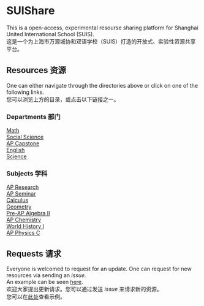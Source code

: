 # SUIShare
This is a open-access, experimental resourse sharing platform for Shanghai United International School (SUIS).  
这是一个为上海市万源城协和双语学校（SUIS）打造的开放式、实验性资源共享平台。

## Resources 资源
One can either navigate through the directories above or click on one of the following links.  
您可以浏览上方的目录，或点击以下链接之一。 
### Departments 部门
[Math](https://github.com/Jay-Feng2008/SUIShare/tree/master/Math)     
[Social Science](https://github.com/Jay-Feng2008/SUIShare/tree/master/Social%20Science)     
[AP Capstone](https://github.com/Jay-Feng2008/SUIShare/tree/master/AP%20Capstone)     
[English](https://github.com/Jay-Feng2008/SUIShare/tree/master/English)    
[Science](https://github.com/Jay-Feng2008/SUIShare/tree/master/Science)

### Subjects 学科
[AP Research](https://github.com/Jay-Feng2008/SUIShare/tree/master/AP%20Capstone/AP%20Research)    
[AP Seminar](https://github.com/Jay-Feng2008/SUIShare/tree/master/AP%20Capstone/AP%20Seminar)    
[Calculus](https://github.com/Jay-Feng2008/SUIShare/tree/master/Math/Calculus)      
[Geometry](https://github.com/Jay-Feng2008/SUIShare/tree/master/Math/Geometry)     
[Pre-AP Algebra II](https://github.com/Jay-Feng2008/SUIShare/tree/master/Math/Pre-AP%20Algebra%20II)      
[AP Chemistry](https://github.com/Jay-Feng2008/SUIShare/tree/master/Science/AP%20Chemistry)      
[World History I](https://github.com/Jay-Feng2008/SUIShare/tree/master/Social%20Science/History/World%20History%20I)     
[AP Physics C](https://github.com/Jay-Feng2008/SUIShare/tree/master/Science/AP%20Physics%20C)

## Requests 请求
Everyone is welcomed to request for an update. One can request for new resources via sending an *issue*.    
An example can be seen [here](https://github.com/Jay-Feng2008/SUIShare/issues/1).    
欢迎大家提出更新请求。您可以通过发送 *issue* 来请求新的资源。    
您可以在[此处](https://github.com/Jay-Feng2008/SUIShare/issues/1)查看示例。
